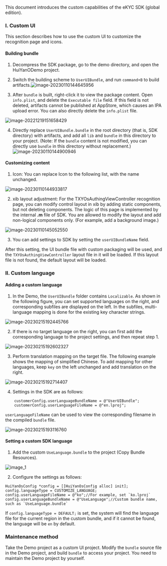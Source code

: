 This document introduces the custom capabilities of the eKYC SDK (global edition).

### I. Custom UI

This section describes how to use the custom UI to customize the recognition page and icons.

#### Building bundle

1. Decompress the SDK package, go to the demo directory, and open the HuiYanODemo project.

2. Switch the building scheme to `UserUIBundle`, and run `command+B` to build artifacts.![image-20230110144645956](https://ai-sdk-release-1254418846.cos.ap-guangzhou.myqcloud.com/huiyan/image/doc_image/image-20230110144645956.png)

3. After `bundle` is built, right-click it to view the package content. Open `info.plist`, and delete the `Executable file` field. If this field is not deleted, artifacts cannot be published at AppStore, which causes an IPA upload error. You can also directly delete the `info.plist` file.

![image-20221219151658429](https://ai-sdk-release-1254418846.cos.ap-guangzhou.myqcloud.com/huiyan/image/doc_image/image-20221219151658429.png)

4. Directly replace `UserUIBundle.bundle` in the root directory (that is, SDK directory) with artifacts, and add all `lib` and `bundle` in this directory to your project. (Note: If the `bundle` content is not modified, you can directly use `bundle` in this directory without replacement.)![image-20230110144900946](https://ai-sdk-release-1254418846.cos.ap-guangzhou.myqcloud.com/huiyan/image/doc_image/image-20230110144900946.png)

#### Customizing content

1. Icon: You can replace Icon to the following list, with the name unchanged.

![image-20230110144933817](https://ai-sdk-release-1254418846.cos.ap-guangzhou.myqcloud.com/huiyan/image/doc_image/image-20230110144933817.png)

2. xib layout adjustment: For the TXYOsAuthingViewController recognition page, you can modify control layout in xib by adding static components, but not deleting components. The logic of this page is implemented by the internal **.m** file of SDK. You are allowed to modify the layout and add non-logical components only. (For example, add a background image.)

![image-20230110145052550](https://ai-sdk-release-1254418846.cos.ap-guangzhou.myqcloud.com/huiyan/image/doc_image/image-20230110145052550.png)

3. You can add settings to SDK by setting the `userUIBundleName` field.

 After this setting, the UI bundle file with custom packaging will be used, and the `TXYOsAuthingViewController` layout file in it will be loaded. 
 If this layout file is not found, the default layout will be loaded.







### II. Custom language

#### Adding a custom language

1. In the Demo, the `UserUIBundle` folder contains `Localizable`. As shown in the following figure, you can set supported languages on the right, and corresponding subfiles are displayed on the left. In the subfiles, multi-language mapping is done for the existing key character strings.

![image-20230215192445766](https://staticintl.cloudcachetci.com/yehe/backend-news/FsTn542_10.png)

2. If there is no target language on the right, you can first add the corresponding language to the project settings, and then repeat step 1.

![image-20230215192602327](https://ai-sdk-release-1254418846.cos.ap-guangzhou.myqcloud.com/huiyan/image/doc_image/image-20230215192602327.png)

3. Perform translation mapping on the target file. The following example shows the mapping of simplified Chinese. To add mapping for other languages, keep `key` on the left unchanged and add translation on the right.

![image-20230215192714407](https://staticintl.cloudcachetci.com/yehe/backend-news/C9TH578_12.png)

4. Settings in the SDK are as follows:

```object-c
    customerConfig.userLanguageBundleName = @"UserUIBundle";
    customerConfig.userLanguageFileName = @"en.lproj";
```

`userLanguageFileName` can be used to view the corresponding filename in the compiled `bundle` file.

![image-20230215193116760](https://ai-sdk-release-1254418846.cos.ap-guangzhou.myqcloud.com/huiyan/image/doc_image/image-20230215193116760.png)



#### Setting a custom SDK language

1. Add the custom `UseLanguage.bundle` to the project (Copy Bundle Resources).



![image_1](https://ai-sdk-release-1254418846.cos.ap-guangzhou.myqcloud.com/SDK%E6%96%87%E6%A1%A3%E5%9B%BE%E5%BA%8A/iOS%E6%96%87%E6%A1%A3%E5%9B%BE%E5%BA%8A/huiyan/img_10.png)

2. Configure the settings as follows:

```
HuiYanOsConfig *config = [[HuiYanOsConfig alloc] init];
config.languageType = CUSTOMIZE_LANGUAGE; 
config.userLanguageFileName = @"ko";//For example, set `ko.lproj` 
config.userLanguageBundleName = @"UseLanguage";//Custom bundle name, such as `UseLanguage.bundle`
```

If `config.languageType = DEFAULT;` is set, the system will find the language file for the current region in the custom bundle, and if it cannot be found, the language will be `en` by default.



### Maintenance method

Take the Demo project as a custom UI project. Modify the `bundle` source file in the Demo project, and build `bundle` to access your project. You need to maintain the Demo project by yourself.

